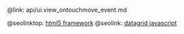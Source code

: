 @link: api/ui.view_ontouchmove_event.md

@seolinktop: [html5 framework](https://webix.com)
@seolink: [datagrid javascript](https://webix.com/widget/datatable/)